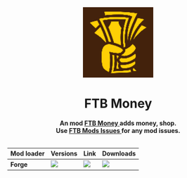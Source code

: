 <div align="center">
	<img src="src/main/resources/assets/ftbmoney/textures/logo.png" alt="ftb-money-logo" width="160"/>
	<b><h1>FTB Money</h1><b>
	<b>An mod <a href="https://www.curseforge.com/minecraft/mc-mods/ftb-money-forge">FTB Money </a> adds money, shop.
	<br>
	<b>Use <a href="https://www.curseforge.com/minecraft/mc-mods/ftb-money-forge">FTB Mods Issues </a> for any mod issues.
<br><br/>
<table align="center">
    <thead>
        <tr>
            <th>Mod loader</th>
            <th>Versions</th>
            <th>Link</th>
            <th>Downloads</th>
        </tr>
    </thead>
    <tbody>
        <tr>
            <td><b>Forge<b></td>
              <td><a href="https://www.curseforge.com/minecraft/mc-mods/ftb-money-forge"><img src="https://cf.way2muchnoise.eu/versions/306283.svg"></td>
           <td><a href="https://www.curseforge.com/minecraft/mc-mods/ftb-money-forge"><img src="https://cf.way2muchnoise.eu/title/306283.svg"></td>
           <td><a href="https://www.curseforge.com/minecraft/mc-mods/ftb-money-forge"><img src="https://cf.way2muchnoise.eu/306283.svg"></td>
        </tr>
    </tbody>
</table>

</div>
